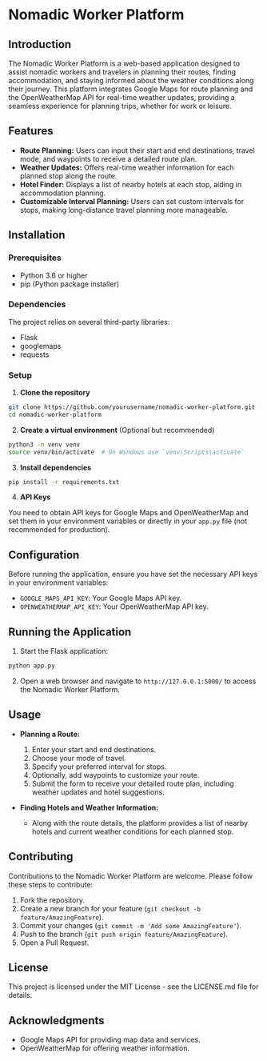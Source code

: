 
# Nomadic Worker Platform

## Introduction

The Nomadic Worker Platform is a web-based application designed to assist nomadic workers and travelers in planning their routes, finding accommodation, and staying informed about the weather conditions along their journey. This platform integrates Google Maps for route planning and the OpenWeatherMap API for real-time weather updates, providing a seamless experience for planning trips, whether for work or leisure.

## Features

- **Route Planning:** Users can input their start and end destinations, travel mode, and waypoints to receive a detailed route plan.
- **Weather Updates:** Offers real-time weather information for each planned stop along the route.
- **Hotel Finder:** Displays a list of nearby hotels at each stop, aiding in accommodation planning.
- **Customizable Interval Planning:** Users can set custom intervals for stops, making long-distance travel planning more manageable.

## Installation

### Prerequisites

- Python 3.6 or higher
- pip (Python package installer)

### Dependencies

The project relies on several third-party libraries:

- Flask
- googlemaps
- requests

### Setup

1. **Clone the repository**

```bash
git clone https://github.com/yourusername/nomadic-worker-platform.git
cd nomadic-worker-platform
```

2. **Create a virtual environment** (Optional but recommended)

```bash
python3 -m venv venv
source venv/bin/activate  # On Windows use `venv\Scripts\activate`
```

3. **Install dependencies**

```bash
pip install -r requirements.txt
```

4. **API Keys**

You need to obtain API keys for Google Maps and OpenWeatherMap and set them in your environment variables or directly in your `app.py` file (not recommended for production).

## Configuration

Before running the application, ensure you have set the necessary API keys in your environment variables:

- `GOOGLE_MAPS_API_KEY`: Your Google Maps API key.
- `OPENWEATHERMAP_API_KEY`: Your OpenWeatherMap API key.

## Running the Application

1. Start the Flask application:

```bash
python app.py
```

2. Open a web browser and navigate to `http://127.0.0.1:5000/` to access the Nomadic Worker Platform.

## Usage

- **Planning a Route:**
  1. Enter your start and end destinations.
  2. Choose your mode of travel.
  3. Specify your preferred interval for stops.
  4. Optionally, add waypoints to customize your route.
  5. Submit the form to receive your detailed route plan, including weather updates and hotel suggestions.

- **Finding Hotels and Weather Information:**
  - Along with the route details, the platform provides a list of nearby hotels and current weather conditions for each planned stop.

## Contributing

Contributions to the Nomadic Worker Platform are welcome. Please follow these steps to contribute:

1. Fork the repository.
2. Create a new branch for your feature (`git checkout -b feature/AmazingFeature`).
3. Commit your changes (`git commit -m 'Add some AmazingFeature'`).
4. Push to the branch (`git push origin feature/AmazingFeature`).
5. Open a Pull Request.

## License

This project is licensed under the MIT License - see the LICENSE.md file for details.

## Acknowledgments

- Google Maps API for providing map data and services.
- OpenWeatherMap for offering weather information.
